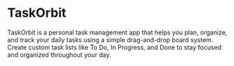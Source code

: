# TaskOrbit
TaskOrbit is a personal task management app that helps you plan, organize, and track your daily tasks using a simple drag-and-drop board system. Create custom task lists like To Do, In Progress, and Done to stay focused and organized throughout your day.
